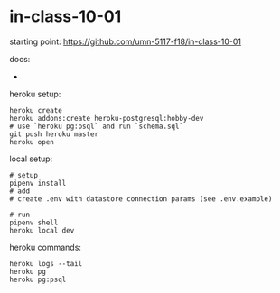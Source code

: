 # in-class-10-01

starting point: <https://github.com/umn-5117-f18/in-class-10-01>

docs:

* 


heroku setup:

```
heroku create
heroku addons:create heroku-postgresql:hobby-dev
# use `heroku pg:psql` and run `schema.sql`
git push heroku master
heroku open
```

local setup:

```
# setup
pipenv install
# add
# create .env with datastore connection params (see .env.example)

# run
pipenv shell
heroku local dev
```

heroku commands:

```
heroku logs --tail
heroku pg
heroku pg:psql
```
